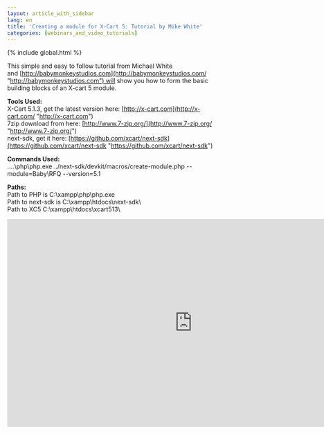 ```yaml
---
layout: article_with_sidebar
lang: en
title: 'Creating a module for X-Cart 5: Tutorial by Mike White'
categories: [webinars_and_video_tutorials]
---
```


{% include global.html %}

This simple and easy to follow tutorial from Michael White and [http://babymonkeystudios.com](http://babymonkeystudios.com/ "http://babymonkeystudios.com") will show you how to form the basic building blocks of an X-cart 5 module.

**Tools Used:**  
X-Cart 5.1.3, get the latest version here: [http://x-cart.com](http://x-cart.com/ "http://x-cart.com")  
7zip download from here: [http://www.7-zip.org/](http://www.7-zip.org/ "http://www.7-zip.org/")  
next-sdk, get it here: [https://github.com/xcart/next-sdk](https://github.com/xcart/next-sdk "https://github.com/xcart/next-sdk")  

**Commands Used:**  
..\..\php\php.exe ../next-sdk/devkit/macros/create-module.­php --module=Baby\RFQ --version=5.1  

**Paths:**  
Path to PHP is C:\\xampp\php\php.exe  
Path to next-sdk is C:\\xampp\htdocs\next-sdk\  
Path to XC5 C:\\xampp\htdocs\xcart513\

<iframe class="youtube-player" type="text/html" style="width: 853px; height: 480px" src="http://www.youtube.com/embed/jGmeHJKP_c8" frameborder="0"></iframe>